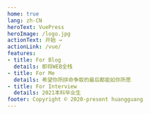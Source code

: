 ```yaml
---
home: true
lang: zh-CN
heroText: VuePress
heroImage: /logo.jpg
actionText: 开始 →
actionLink: /vue/
features:
- title: For Blog
  details: 即将WEB全栈
- title: For Me
  details: 希望你所拼命争取的最后都能如你所愿
- title: For Interview
  details: 2021本科毕业生
footer: Copyright © 2020-present huangguang
---
```

